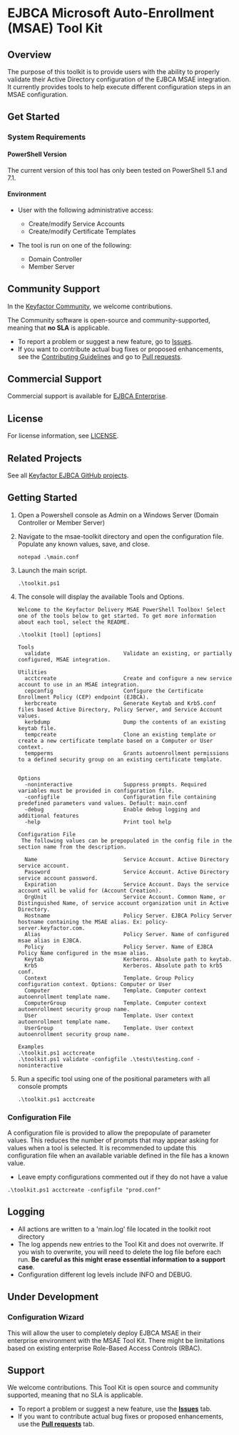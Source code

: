 <!---
For BOTH EJBCA and SignServer Tools, update the following: 
1. If this tool is NOT licensed under LGPL, edit the file LICENSE.md to include the relevant license instead.
2. Remove any Topics (labels) that are not relevant, e.g. ejbca or signserver and community or enterprise. To update, click on the cog wheel icon to the right of "About". Add or remove labels in the "Topics" field.  
3. In this file, README.md, update the title and write a short introduction. Include any relevant badges. In the following sections, enter relevant information and links. 
4. When all updates are ready, remove the instruction text.
--->

<!--- Insert the Tool Name in the main heading! --->
# EJBCA Microsoft Auto-Enrollment (MSAE) Tool Kit

<!--- If relevant, update the links below and uncomment any relevant badge. 
[![License](https://img.shields.io/badge/License-Apache%202.0-blue.svg)](https://img.shields.io/badge/License-Apache%202.0-blue.svg)
[![Go Report Card](https://goreportcard.com/badge/github.com/Keyfactor/ejbca-cert-manager-issuer)](https://goreportcard.com/report/github.com/Keyfactor/ejbca-cert-manager-issuer)
--->
<!---
[![Static Badge](https://img.shields.io/badge/valid_for-ejbca_community-FF9371)](https://ejbca.org)
[![Static Badge](https://img.shields.io/badge/valid_for-ejbca_enterprise-5F61FF)](https://www.keyfactor.com/products/ejbca-enterprise/)
--->
## Overview
<!--- Short intro here! --->
The purpose of this toolkit is to provide users with the ability to properly validate their Active Directory configuration of the EJBCA MSAE integration. It currently provides tools to help execute different configuration steps in an MSAE configuration.

## Get Started
<!--- Insert instructions on how to install and configure. If short enough, include directly in this section. --->
<!--- If instructions are very long, create one or more files, e.g. "/docs/getting-started.md" and refer to them from this section. 
--->

<!--- Example: 
To get started with the [tool name], see [Getting Started](docs/getting-started.md). 
--->

### System Requirements

#### PowerShell Version
The current version of this tool has only been tested on PowerShell 5.1 and 7.1.

#### Environment
* User with the following administrative access:
  * Create/modify Service Accounts
  * Create/modify Certificate Templates

* The tool is run on one of the following:
  * Domain Controller
  * Member Server

## Community Support
In the [Keyfactor Community](https://www.keyfactor.com/community/), we welcome contributions. 

The Community software is open-source and community-supported, meaning that **no SLA** is applicable.

* To report a problem or suggest a new feature, go to [Issues](../../issues).
* If you want to contribute actual bug fixes or proposed enhancements, see the [Contributing Guidelines](CONTRIBUTING.md) and go to [Pull requests](../../pulls).

## Commercial Support

Commercial support is available for [EJBCA Enterprise](https://www.keyfactor.com/products/ejbca-enterprise/).

## License
For license information, see [LICENSE](LICENSE). 

## Related Projects
See all [Keyfactor EJBCA GitHub projects](https://github.com/orgs/Keyfactor/repositories?q=ejbca). 



## Getting Started
1. Open a Powershell console as Admin on a Windows Server (Domain Controller or Member Server)

1. Navigate to the msae-toolkit directory and open the configuration file. Populate any known values, save, and close.
    ```pwsh
    notepad .\main.conf
    ```

1. Launch the main script.
    ```pwsh
    .\toolkit.ps1
    ```

1. The console will display the available Tools and Options.
    ```pwsh
    Welcome to the Keyfactor Delivery MSAE PowerShell Toolbox! Select one of the tools below to get started. To get more information about each tool, select the README.
   
   .\toolkit [tool] [options]
   
   Tools
      validate                       Validate an existing, or partially configured, MSAE integration.
    
   Utilities
      acctcreate                     Create and configure a new service account to use in an MSAE integration.
      cepconfig                      Configure the Certificate Enrollment Policy (CEP) endpoint (EJBCA).
      kerbcreate                     Generate Keytab and Krb5.conf files based Active Directory, Policy Server, and Service Account values.
      kerbdump                       Dump the contents of an existing keytab file.
      tempcreate                     Clone an existing template or create a new certificate template based on a Computer or User context.
      tempperms                      Grants autoenrollment permissions to a defined security group on an existing certificate template.
   
   
   Options
      -noninteractive                Suppress prompts. Required variables must be provided in configuration file.
      -configfile                    Configuration file containing predefined parameters vand values. Default: main.conf
      -debug                         Enable debug logging and additional features
      -help                          Print tool help
   
   Configuration File
     The following values can be prepopulated in the config file in the section name from the description.
   
      Name                           Service Account. Active Directory service account.
      Password                       Service Account. Active Directory service account password.
      Expiration                     Service Account. Days the service account will be valid for (Account Creation).
      OrgUnit                        Service Account. Common Name, or Distinguished Name, of service account organization unit in Active Directory.
      Hostname                       Policy Server. EJBCA Policy Server hostname containing the MSAE alias. Ex: policy-server.keyfactor.com.
      Alias                          Policy Server. Name of configured msae alias in EJBCA.
      Policy                         Policy Server. Name of EJBCA Policy Name configured in the msae alias.
      Keytab                         Kerberos. Absolute path to keytab.
      Krb5                           Kerberos. Absolute path to krb5 conf.
      Context                        Template. Group Policy configuration context. Options: Computer or User
      Computer                       Template. Computer context autoenrollment template name.
      ComputerGroup                  Template. Computer context autoenrollment security group name.
      User                           Template. User context autoenrollment template name.
      UserGroup                      Template. User context autoenrollment security group name.
   
   Examples
   .\toolkit.ps1 acctcreate
   .\toolkit.ps1 validate -configfile .\tests\testing.conf -noninteractive
    ```

1. Run a specific tool using one of the positional parameters with all console prompts
    ```pwsh
    .\toolkit.ps1 acctcreate
    ```

### Configuration File

A configuration file is provided to allow the prepopulate of parameter values. This reduces the number of prompts that may appear asking for values when a tool is selected. It is recommended to update this configuration file when an available variable defined in the file has a known value.

* Leave empty configurations commented out if they do not have a value

```pwsh
.\toolkit.ps1 acctcreate -configfile "prod.conf"
```

## Logging

* All actions are written to a 'main.log' file located in the toolkit root directory 
* The log appends new entries to the Tool Kit and does not overwrite. If you wish to overwrite, you will need to delete the log file before each run. **Be careful as this might erase essential information to a support case**.
* Configuration different log levels include INFO and DEBUG.

## Under Development
### Configuration Wizard

This will allow the user to completely deploy EJBCA MSAE in their enterprise environment with the MSAE Tool Kit. There might be limitations based on existing enterprise Role-Based Access Controls (RBAC).

## Support

We welcome contributions. This Tool Kit is open source and community supported, meaning that no SLA is applicable. 

* To report a problem or suggest a new feature, use the **[Issues](../../issues)** tab. 
* If you want to contribute actual bug fixes or proposed enhancements, use the **[Pull requests](../../pulls)** tab.
